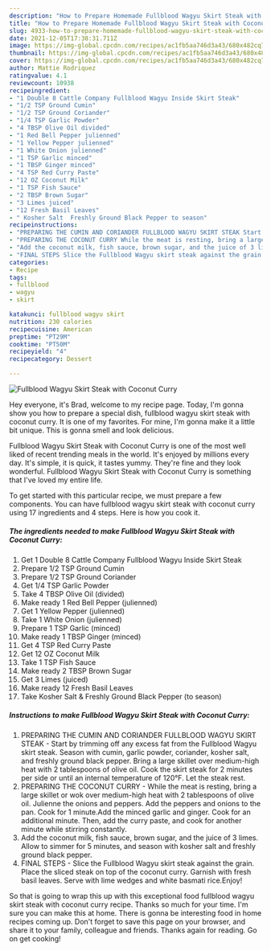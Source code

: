 ```yaml
---
description: "How to Prepare Homemade Fullblood Wagyu Skirt Steak with Coconut Curry"
title: "How to Prepare Homemade Fullblood Wagyu Skirt Steak with Coconut Curry"
slug: 4933-how-to-prepare-homemade-fullblood-wagyu-skirt-steak-with-coconut-curry
date: 2021-12-05T17:38:31.711Z
image: https://img-global.cpcdn.com/recipes/ac1fb5aa746d3a43/680x482cq70/fullblood-wagyu-skirt-steak-with-coconut-curry-recipe-main-photo.jpg
thumbnail: https://img-global.cpcdn.com/recipes/ac1fb5aa746d3a43/680x482cq70/fullblood-wagyu-skirt-steak-with-coconut-curry-recipe-main-photo.jpg
cover: https://img-global.cpcdn.com/recipes/ac1fb5aa746d3a43/680x482cq70/fullblood-wagyu-skirt-steak-with-coconut-curry-recipe-main-photo.jpg
author: Mattie Rodriquez
ratingvalue: 4.1
reviewcount: 10938
recipeingredient:
- "1 Double 8 Cattle Company Fullblood Wagyu Inside Skirt Steak"
- "1/2 TSP Ground Cumin"
- "1/2 TSP Ground Coriander"
- "1/4 TSP Garlic Powder"
- "4 TBSP Olive Oil divided"
- "1 Red Bell Pepper julienned"
- "1 Yellow Pepper julienned"
- "1 White Onion julienned"
- "1 TSP Garlic minced"
- "1 TBSP Ginger minced"
- "4 TSP Red Curry Paste"
- "12 OZ Coconut Milk"
- "1 TSP Fish Sauce"
- "2 TBSP Brown Sugar"
- "3 Limes juiced"
- "12 Fresh Basil Leaves"
- " Kosher Salt  Freshly Ground Black Pepper to season"
recipeinstructions:
- "PREPARING THE CUMIN AND CORIANDER FULLBLOOD WAGYU SKIRT STEAK Start by trimming off any excess fat from the Fullblood Wagyu skirt steak. Season with cumin, garlic powder, coriander, kosher salt, and freshly ground black pepper. Bring a large skillet over medium-high heat with 2 tablespoons of olive oil. Cook the skirt steak for 2 minutes per side or until an internal temperature of 120°F. Let the steak rest."
- "PREPARING THE COCONUT CURRY While the meat is resting, bring a large skillet or wok over medium-high heat with 2 tablespoons of olive oil. Julienne the onions and peppers. Add the peppers and onions to the pan. Cook for 1 minute.Add the minced garlic and ginger. Cook for an additional minute. Then, add the curry paste, and cook for another minute while stirring constantly."
- "Add the coconut milk, fish sauce, brown sugar, and the juice of 3 limes. Allow to simmer for 5 minutes, and season with kosher salt and freshly ground black pepper."
- "FINAL STEPS Slice the Fullblood Wagyu skirt steak against the grain. Place the sliced steak on top of the coconut curry. Garnish with fresh basil leaves. Serve with lime wedges and white basmati rice.Enjoy!"
categories:
- Recipe
tags:
- fullblood
- wagyu
- skirt

katakunci: fullblood wagyu skirt 
nutrition: 230 calories
recipecuisine: American
preptime: "PT29M"
cooktime: "PT50M"
recipeyield: "4"
recipecategory: Dessert

---
```



![Fullblood Wagyu Skirt Steak with Coconut Curry](https://img-global.cpcdn.com/recipes/ac1fb5aa746d3a43/680x482cq70/fullblood-wagyu-skirt-steak-with-coconut-curry-recipe-main-photo.jpg)

Hey everyone, it's Brad, welcome to my recipe page. Today, I'm gonna show you how to prepare a special dish, fullblood wagyu skirt steak with coconut curry. It is one of my favorites. For mine, I'm gonna make it a little bit unique. This is gonna smell and look delicious.

Fullblood Wagyu Skirt Steak with Coconut Curry is one of the most well liked of recent trending meals in the world. It's enjoyed by millions every day. It's simple, it is quick, it tastes yummy. They're fine and they look wonderful. Fullblood Wagyu Skirt Steak with Coconut Curry is something that I've loved my entire life.




To get started with this particular recipe, we must prepare a few components. You can have fullblood wagyu skirt steak with coconut curry using 17 ingredients and 4 steps. Here is how you cook it.

<!--inarticleads1-->

##### The ingredients needed to make Fullblood Wagyu Skirt Steak with Coconut Curry:

1. Get 1 Double 8 Cattle Company Fullblood Wagyu Inside Skirt Steak
1. Prepare 1/2 TSP Ground Cumin
1. Prepare 1/2 TSP Ground Coriander
1. Get 1/4 TSP Garlic Powder
1. Take 4 TBSP Olive Oil (divided)
1. Make ready 1 Red Bell Pepper (julienned)
1. Get 1 Yellow Pepper (julienned)
1. Take 1 White Onion (julienned)
1. Prepare 1 TSP Garlic (minced)
1. Make ready 1 TBSP Ginger (minced)
1. Get 4 TSP Red Curry Paste
1. Get 12 OZ Coconut Milk
1. Take 1 TSP Fish Sauce
1. Make ready 2 TBSP Brown Sugar
1. Get 3 Limes (juiced)
1. Make ready 12 Fresh Basil Leaves
1. Take  Kosher Salt &amp; Freshly Ground Black Pepper (to season)




<!--inarticleads2-->

##### Instructions to make Fullblood Wagyu Skirt Steak with Coconut Curry:

1. PREPARING THE CUMIN AND CORIANDER FULLBLOOD WAGYU SKIRT STEAK - Start by trimming off any excess fat from the Fullblood Wagyu skirt steak. Season with cumin, garlic powder, coriander, kosher salt, and freshly ground black pepper. Bring a large skillet over medium-high heat with 2 tablespoons of olive oil. Cook the skirt steak for 2 minutes per side or until an internal temperature of 120°F. Let the steak rest.
1. PREPARING THE COCONUT CURRY - While the meat is resting, bring a large skillet or wok over medium-high heat with 2 tablespoons of olive oil. Julienne the onions and peppers. Add the peppers and onions to the pan. Cook for 1 minute.Add the minced garlic and ginger. Cook for an additional minute. Then, add the curry paste, and cook for another minute while stirring constantly.
1. Add the coconut milk, fish sauce, brown sugar, and the juice of 3 limes. Allow to simmer for 5 minutes, and season with kosher salt and freshly ground black pepper.
1. FINAL STEPS - Slice the Fullblood Wagyu skirt steak against the grain. Place the sliced steak on top of the coconut curry. Garnish with fresh basil leaves. Serve with lime wedges and white basmati rice.Enjoy!




So that is going to wrap this up with this exceptional food fullblood wagyu skirt steak with coconut curry recipe. Thanks so much for your time. I'm sure you can make this at home. There is gonna be interesting food in home recipes coming up. Don't forget to save this page on your browser, and share it to your family, colleague and friends. Thanks again for reading. Go on get cooking!

